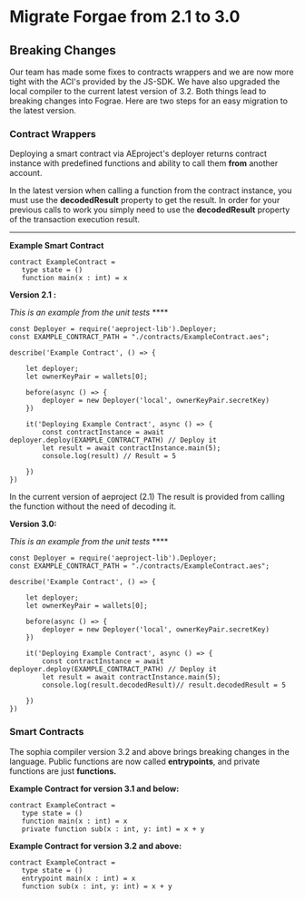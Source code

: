# Migratе Forgae from 2.1 to 3.0

## Breaking Changes

Our team has made some fixes to contracts wrappers and we are now more tight with the ACI's provided by the JS-SDK. We have also upgraded the local compiler to the current latest version of 3.2. Both things lead to breaking changes into Fograe. Here are two steps for an easy migration to the latest version.

### Contract Wrappers

Deploying a smart contract via AEproject's deployer returns contract instance with predefined functions and ability to call them **from** another account. 

In the latest version when calling a function from the contract instance, you must use the **decodedResult** property to get the result. In order for your previous calls to work you simply need to use the **decodedResult** property of the transaction execution result.

 ****

**Example Smart Contract**

    contract ExampleContract =
       type state = ()
       function main(x : int) = x

**Version 2.1 :**

*This is an example from the unit tests* ****

    const Deployer = require('aeproject-lib').Deployer;
    const EXAMPLE_CONTRACT_PATH = "./contracts/ExampleContract.aes";
    
    describe('Example Contract', () => {
    
        let deployer;
        let ownerKeyPair = wallets[0];
    
        before(async () => {
            deployer = new Deployer('local', ownerKeyPair.secretKey)
        })
    
        it('Deploying Example Contract', async () => {
            const contractInstance = await deployer.deploy(EXAMPLE_CONTRACT_PATH) // Deploy it
            let result = await contractInstance.main(5);
            console.log(result) // Result = 5
    
        })
    })

In the current version of aeproject (2.1) The result is provided from calling the function without the need of decoding it.

**Version 3.0:**

*This is an example from the unit tests* ****

    const Deployer = require('aeproject-lib').Deployer;
    const EXAMPLE_CONTRACT_PATH = "./contracts/ExampleContract.aes";
    
    describe('Example Contract', () => {
    
        let deployer;
        let ownerKeyPair = wallets[0];
    
        before(async () => {
            deployer = new Deployer('local', ownerKeyPair.secretKey)
        })
    
        it('Deploying Example Contract', async () => {
            const contractInstance = await deployer.deploy(EXAMPLE_CONTRACT_PATH) // Deploy it
            let result = await contractInstance.main(5);
            console.log(result.decodedResult)// result.decodedResult = 5
    
        })
    })

### Smart Contracts

The sophia compiler version 3.2 and above brings breaking changes in the language. Public functions are now called **entrypoints**, and private functions are just **functions.**

**Example Contract for version 3.1 and below:**

    contract ExampleContract =
       type state = ()
       function main(x : int) = x
       private function sub(x : int, y: int) = x + y

**Example Contract for version 3.2 and above:**

    contract ExampleContract =
       type state = ()
       entrypoint main(x : int) = x 
       function sub(x : int, y: int) = x + y